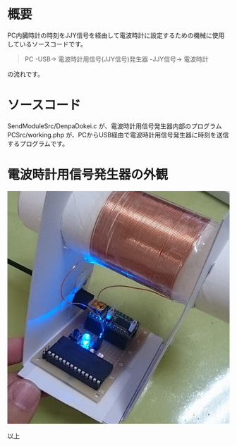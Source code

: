# 概要
PC内臓時計の時刻をJJY信号を経由して電波時計に設定するための機械に使用しているソースコードです。
> PC -USB-> 電波時計用信号(JJY信号)発生器 -JJY信号-> 電波時計

の流れです。

# ソースコード
SendModuleSrc/DenpaDokei.c が、電波時計用信号発生器内部のプログラム  
PCSrc/working.php が、PCからUSB経由で電波時計用信号発生器に時刻を送信するプログラムです。

# 電波時計用信号発生器の外観
![SyncDenpaTokeiImg](https://github.com/torunxxx001/SyncDenpaTokei/raw/master/Cmm7pnRUIAAykgz.jpg)

以上
